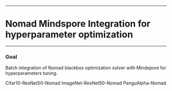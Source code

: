 *************************************************************
# Nomad Mindspore Integration for hyperparameter optimization
*************************************************************

### Goal
Batch integration of Nomad blackbox optimization solver with Mindspore for hyperparameters tuning.

Cifar10-ResNet50-Nomad
ImageNet-ResNet50-Nomad
PanguAlpha-Nomad
